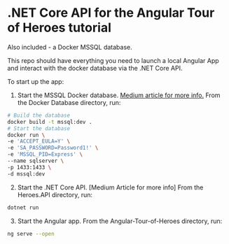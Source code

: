 # .NET Core API for the Angular Tour of Heroes tutorial
Also included - a Docker MSSQL database.

This repo should have everything you need to launch a local Angular App and interact with the docker database via the .NET Core API.

To start up the app:

1. Start the MSSQL Docker database. [Medium article for more info.](https://towardsdatascience.com/build-a-mssql-docker-container-800166ecca21)
From the Docker Database directory, run:
```bash
# Build the database
docker build -t mssql:dev .
# Start the database
docker run \
-e 'ACCEPT_EULA=Y' \
-e 'SA_PASSWORD=Password1!' \
-e 'MSSQL_PID=Express' \
--name sqlserver \
-p 1433:1433 \
-d mssql:dev
```
2. Start the .NET Core API. [Medium Article for more info]
From the Heroes.API directory, run:
```bash
dotnet run
```
3. Start the Angular app. 
From the Angular-Tour-of-Heroes directory, run:
```bash
ng serve --open
```

